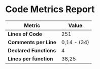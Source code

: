 # Code Metrics Report

| Metric                          | Value       |
|---------------------------------|-------------|
| **Lines of Code**               | 251         |
| **Comments per Line**           | 0,14 - (34) |
| **Declared Functions**          | 4           |
| **Lines per function**          | 38,25       |


